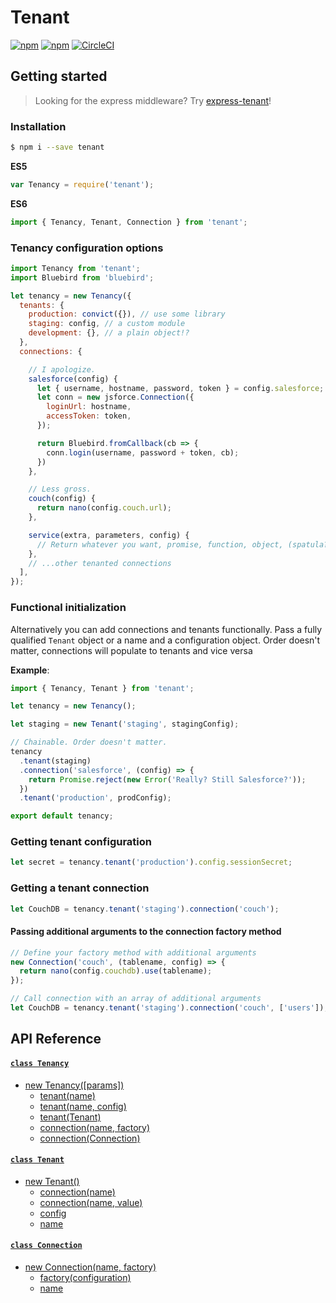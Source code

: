 # Tenant

[![npm](https://img.shields.io/npm/dm/localeval.svg?style=flat-square)](https://www.npmjs.com/package/tenant)
[![npm](https://img.shields.io/npm/v/tenant.svg?style=flat-square)](https://www.npmjs.com/package/tenant)
[![CircleCI](https://img.shields.io/circleci/project/mostcowbell/tenant.svg?maxAge=2592000?style=flat-square)](https://circleci.com/gh/mostcowbell/tenant)

## Getting started

>Looking for the express middleware? Try [express-tenant](https://www.npmjs.com/package/express-tenant)!

### Installation

```bash
$ npm i --save tenant
```

**ES5**
```js
var Tenancy = require('tenant');
```

**ES6**
```js
import { Tenancy, Tenant, Connection } from 'tenant';
```

### Tenancy configuration options

```js
import Tenancy from 'tenant';
import Bluebird from 'bluebird';

let tenancy = new Tenancy({
  tenants: {
    production: convict({}), // use some library
    staging: config, // a custom module
    development: {}, // a plain object!?
  },
  connections: {

    // I apologize.
    salesforce(config) {
      let { username, hostname, password, token } = config.salesforce;
      let conn = new jsforce.Connection({
        loginUrl: hostname,
        accessToken: token,
      });

      return Bluebird.fromCallback(cb => {
        conn.login(username, password + token, cb);
      })
    },

    // Less gross.
    couch(config) {
      return nano(config.couch.url);
    },

    service(extra, parameters, config) {
      // Return whatever you want, promise, function, object, (spatula?)
    },
    // ...other tenanted connections
  ],
});
```

### Functional initialization

Alternatively you can add connections and tenants functionally. Pass a fully qualified `Tenant` object or a name and a configuration object. Order doesn't matter, connections will populate to tenants and vice versa

__Example__:
```js
import { Tenancy, Tenant } from 'tenant';

let tenancy = new Tenancy();

let staging = new Tenant('staging', stagingConfig);

// Chainable. Order doesn't matter.
tenancy
  .tenant(staging)
  .connection('salesforce', (config) => {
    return Promise.reject(new Error('Really? Still Salesforce?'));
  })
  .tenant('production', prodConfig);

export default tenancy;
```

### Getting tenant configuration
```js
let secret = tenancy.tenant('production').config.sessionSecret;
```

### Getting a tenant connection
```js
let CouchDB = tenancy.tenant('staging').connection('couch');
```

#### Passing additional arguments to the connection factory method
```js
// Define your factory method with additional arguments
new Connection('couch', (tablename, config) => {
  return nano(config.couchdb).use(tablename);
});

// Call connection with an array of additional arguments
let CouchDB = tenancy.tenant('staging').connection('couch', ['users']);
```

## API Reference

#### [`class Tenancy`](https://github.com/SethTippetts/tenant/wiki/Tenancy)
- [new Tenancy([params])](https://github.com/SethTippetts/tenant/wiki/Tenancy#constructor)
  - [tenant(name)](https://github.com/SethTippetts/tenant/wiki/Tenancy#tenant-getter)
  - [tenant(name, config)](https://github.com/SethTippetts/tenant/wiki/Tenancy#tenant-setter)
  - [tenant(Tenant)](https://github.com/SethTippetts/tenant/wiki/Tenancy#tenant-advanced-setter)
  - [connection(name, factory)](https://github.com/SethTippetts/tenant/wiki/Tenancy#connection-setter)
  - [connection(Connection)](https://github.com/SethTippetts/tenant/wiki/Tenancy#connection--advanced-setter)

#### [`class Tenant`](https://github.com/SethTippetts/tenant/wiki/Tenant)
- [new Tenant()](https://github.com/SethTippetts/tenant/wiki/Tenant#constructor)
  - [connection(name)](https://github.com/SethTippetts/tenant/wiki/Tenant#connection-getter)
  - [connection(name, value)](https://github.com/SethTippetts/tenant/wiki/Tenant#connection-setter)
  - [config](https://github.com/SethTippetts/tenant/wiki/Tenant#config)
  - [name](https://github.com/SethTippetts/tenant/wiki/Tenant#name)

#### [`class Connection`](https://github.com/SethTippetts/tenant/wiki/Connection)
- [new Connection(name, factory)](https://github.com/SethTippetts/tenant/wiki/Connection#constructor)
  - [factory(configuration)](https://github.com/SethTippetts/tenant/wiki/Connection#factory)
  - [name](https://github.com/SethTippetts/tenant/wiki/Connection#name)
